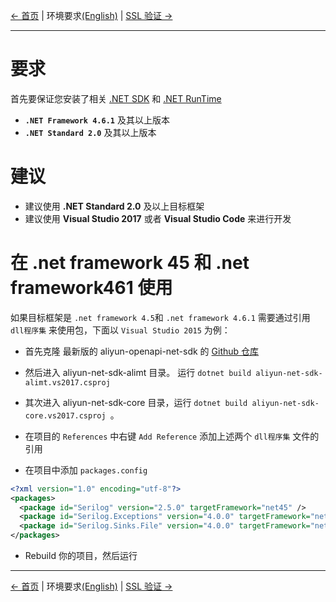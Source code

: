 [← 首页](../README-CN.md) | 环境要求[(English)](0-Requirements-EN.md) | [SSL 验证 →](1-Verify-CN.md)
***

# 要求
首先要保证您安装了相关 [.NET SDK][.net sdk] 和 [.NET RunTime][.net runtime]
- **`.NET Framework 4.6.1`** 及其以上版本
- **`.NET Standard 2.0`** 及其以上版本

# 建议
- 建议使用 **.NET Standard 2.0** 及以上目标框架
- 建议使用 **Visual Studio 2017** 或者 **Visual Studio Code** 来进行开发

# 在 .net framework 45 和 .net framework461 使用

如果目标框架是 `.net framework 4.5`和 `.net framework 4.6.1` 需要通过引用 `dll程序集` 来使用包，下面以 `Visual Studio 2015` 为例：

- 首先克隆 最新版的 aliyun-openapi-net-sdk 的 [Github 仓库](https://github.com/aliyun/aliyun-openapi-net-sdk)

- 然后进入 aliyun-net-sdk-alimt 目录。 运行 `dotnet build aliyun-net-sdk-alimt.vs2017.csproj` 

- 其次进入 aliyun-net-sdk-core 目录，运行 `dotnet build aliyun-net-sdk-core.vs2017.csproj `。

- 在项目的 `References` 中右键 `Add Reference` 添加上述两个 `dll程序集` 文件的引用

- 在项目中添加 `packages.config`

```xml
<?xml version="1.0" encoding="utf-8"?>
<packages>
  <package id="Serilog" version="2.5.0" targetFramework="net45" />
  <package id="Serilog.Exceptions" version="4.0.0" targetFramework="net45" />
  <package id="Serilog.Sinks.File" version="4.0.0" targetFramework="net45" />
</packages>
```
- Rebuild 你的项目，然后运行

***
[← 首页](../README-CN.md) | 环境要求[(English)](0-Requirements-EN.md) | [SSL 验证 →](1-Verify-CN.md)

[.net sdk]: https://dotnet.microsoft.com/download/visual-studio-sdks
[.net runtime]: https://dotnet.microsoft.com/download
